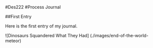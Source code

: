 #Des222
#Process Journal

##First Entry

Here is the first entry of my journal.

![Dinosaurs Squandered What They Had] (./images/end-of-the-world-meteor)